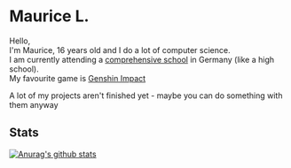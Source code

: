 [youtube_shield]: https://img.shields.io/badge/YouTube-red
[discord_shield]: https://img.shields.io/badge/Discord-blue
[youtube]: youtube.com/channel/UC1XJonqgNCHu1swge8O8ODQ
[discord]: https://discord.gg/QY7mycdGxZ

# Maurice L.
Hello,<br>
I'm Maurice, 16 years old and I do a lot of computer science.<br>
I am currently attending a [comprehensive school](https://en.wikipedia.org/wiki/Comprehensive_school#Germany) in Germany (like a high school).<br>
My favourite game is [Genshin Impact](https://en.wikipedia.org/wiki/Genshin_Impact)

A lot of my projects aren't finished yet - maybe you can do something with them anyway

## Stats

[![Anurag's github stats](https://github-readme-stats.vercel.app/api?username=MiauRizius&theme=tokyonight)](https://github.com/anuraghazra/github-readme-stats)

<!--START_SECTION:SHOW_TOTAL_CODE_TIME-->
<!--END_SECTION:SHOW_TOTAL_CODE_TIME-->

<!--START_SECTION:SHOW_LANGUAGE-->
<!--END_SECTION:SHOW_LANGUAGE-->

<!--START_SECTION:SHOW_OS-->
<!--END_SECTION:SHOW_OS-->

<!--
[![Top Langs](https://github-readme-stats.vercel.app/api/top-langs/?username=MiauRizius&layout=compact&theme=tokyonight)](https://github.com/anuraghazra/github-readme-stats)

[![willianrod's wakatime stats](https://github-readme-stats.vercel.app/api/wakatime?username=MiauRizius&theme=tokyonight&layout=compact)](https://github.com/anuraghazra/github-readme-stats)
-->
